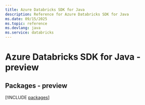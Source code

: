 ```yaml
---
title: Azure Databricks SDK for Java
description: Reference for Azure Databricks SDK for Java
ms.date: 09/15/2025
ms.topic: reference
ms.devlang: java
ms.service: databricks
---
```

# Azure Databricks SDK for Java - preview
## Packages - preview
[!INCLUDE [packages](databricks-index.md)]